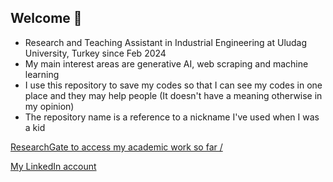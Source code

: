 ## Welcome 👋
- Research and Teaching Assistant in Industrial Engineering at Uludag University, Turkey since Feb 2024
- My main interest areas are generative AI, web scraping and machine learning
- I use this repository to save my codes so that I can see my codes in one place and they may help people (It doesn't have a meaning otherwise in my opinion)
- The repository name is a reference to a nickname I've used when I was a kid 
  
 [ResearchGate to access my academic work so far /](https://www.researchgate.net/profile/Asli-Beyza-Ciftpinar)
 
 [My LinkedIn account](https://www.linkedin.com/in/asli-ciftpinar/)

<!--
**qwertyuisback/qwertyuisback** is a ✨ _special_ ✨ repository because its `README.md` (this file) appears on your GitHub profile.

Here are some ideas to get you started:

- 🔭 I’m currently working on ...
- 🌱 I’m currently learning ...
- 👯 I’m looking to collaborate on ...
- 🤔 I’m looking for help with ...
- 💬 Ask me about ...
- 📫 How to reach me: ...
- 😄 Pronouns: ...
- ⚡ Fun fact: ...
-->
